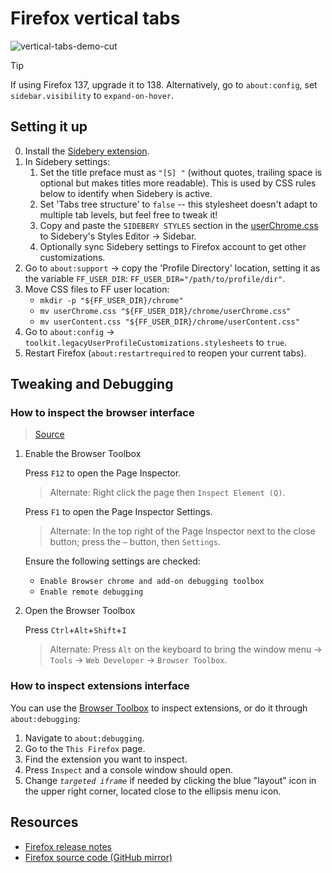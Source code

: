 # Firefox vertical tabs

![vertical-tabs-demo-cut](https://github.com/lucaspar/firefox-vertical-tabs/assets/7535699/62239850-2f2a-4a06-86f4-59019a976900)

> [!TIP]
>
> If using Firefox 137, upgrade it to 138. Alternatively, go to `about:config`, set `sidebar.visibility` to `expand-on-hover`.

## Setting it up

0. Install the [Sidebery extension](https://addons.mozilla.org/en-US/firefox/addon/sidebery/).
1. In Sidebery settings:
    1. Set the title preface must as `"[S] "` (without quotes, trailing space is optional but makes titles more readable).
        This is used by CSS rules below to identify when Sidebery is active.
    2. Set 'Tabs tree structure' to `false` -- this stylesheet doesn't adapt to
        multiple tab levels, but feel free to tweak it!
    3. Copy and paste the `SIDEBERY STYLES` section in the [userChrome.css](./userChrome.css) to
        Sidebery's Styles Editor → Sidebar.
    4. Optionally sync Sidebery settings to Firefox account to get other customizations.
2. Go to `about:support` → copy the 'Profile Directory' location, setting it as the variable `FF_USER_DIR`: `FF_USER_DIR="/path/to/profile/dir"`.
3. Move CSS files to FF user location:
    + `mkdir -p "${FF_USER_DIR}/chrome"`
    + `mv userChrome.css "${FF_USER_DIR}/chrome/userChrome.css"`
    + `mv userContent.css "${FF_USER_DIR}/chrome/userContent.css"`
4. Go to `about:config` → `toolkit.legacyUserProfileCustomizations.stylesheets` to `true`.
5. Restart Firefox (`about:restartrequired` to reopen your current tabs).

## Tweaking and Debugging

### How to inspect the browser interface

> [Source](https://superuser.com/questions/1608096/how-to-inspect-firefoxs-ui)

1. Enable the Browser Toolbox

    Press `F12` to open the Page Inspector.

    > Alternate: Right click the page then `Inspect Element (Q)`.

    Press `F1` to open the Page Inspector Settings.

    > Alternate: In the top right of the Page Inspector next to the close button; press the `⋯` button, then `Settings`.

    Ensure the following settings are checked:

    + `Enable Browser chrome and add-on debugging toolbox`
    + `Enable remote debugging`

2. Open the Browser Toolbox

    Press `Ctrl`+`Alt`+`Shift`+`I`

    > Alternate: Press `Alt` on the keyboard to bring the window menu → `Tools` → `Web Developer` → `Browser Toolbox`.

### How to inspect extensions interface

You can use the [Browser Toolbox](#how-to-inspect-the-browser-interface) to inspect extensions, or do it through `about:debugging`:

1. Navigate to `about:debugging`.
2. Go to the `This Firefox` page.
3. Find the extension you want to inspect.
4. Press `Inspect` and a console window should open.
5. Change *`targeted iframe`* if needed by clicking the blue "layout" icon
    in the upper right corner, located close to the ellipsis menu icon.

## Resources

+ [Firefox release notes](https://www.mozilla.org/en-US/firefox/releasenotes/)
+ [Firefox source code (GitHub mirror)](https://github.com/mozilla/gecko-dev/)
